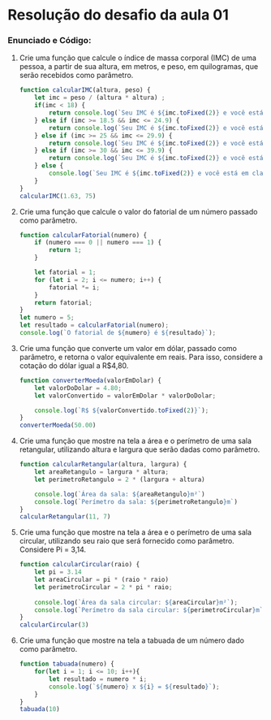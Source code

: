 # Resolução do desafio  da aula 01

### Enunciado e Código:

1. Crie uma função que calcule o índice de massa corporal (IMC) de uma pessoa, a partir de sua altura, em metros, e peso, em quilogramas, que serão recebidos como parâmetro.

   ```javascript
   function calcularIMC(altura, peso) {
       let imc = peso / (altura * altura) ;
       if(imc < 18) {
           return console.log(`Seu IMC é ${imc.toFixed(2)} e você está em classificação de MAGREZA.`)
       } else if (imc >= 18.5 && imc <= 24.9) {
           return console.log(`Seu IMC é ${imc.toFixed(2)} e você está em classificação NORMAL.`)
       } else if (imc >= 25 && imc <= 29.9) {
           return console.log(`Seu IMC é ${imc.toFixed(2)} e você está em classificação de SOBREPESO.`)
       } else if (imc >= 30 && imc <= 39.9) {
           return console.log(`Seu IMC é ${imc.toFixed(2)} e você está em classificação de OBESIDADE.`)
       } else {
           console.log(`Seu IMC é ${imc.toFixed(2)} e você está em classificação de OBESIDADE.`)
       }
   }
   calcularIMC(1.63, 75)
   ```

2. Crie uma função que calcule o valor do fatorial de um número passado como parâmetro.

   ```javascript
   function calcularFatorial(numero) {
       if (numero === 0 || numero === 1) {
           return 1;
       }
   
       let fatorial = 1;
       for (let i = 2; i <= numero; i++) {
           fatorial *= i;
       }
       return fatorial;
   }
   let numero = 5;
   let resultado = calcularFatorial(numero);
   console.log(`O fatorial de ${numero} é ${resultado}`);
   ```

3. Crie uma função que converte um valor em dólar, passado como parâmetro, e retorna o valor equivalente em reais. Para isso, considere a cotação do dólar igual a R$4,80.

   ```javascript
   function converterMoeda(valorEmDolar) {
       let valorDoDolar = 4.80;
       let valorConvertido = valorEmDolar * valorDoDolar;
   
       console.log(`R$ ${valorConvertido.toFixed(2)}`);
   }
   converterMoeda(50.00) 
   ```

4. Crie uma função que mostre na tela a área e o perímetro de uma sala retangular, utilizando altura e largura que serão dadas como parâmetro.

   ```javascript
   function calcularRetangular(altura, largura) {
       let areaRetangulo = largura * altura;
       let perimetroRetangulo = 2 * (largura + altura)
   
       console.log(`Área da sala: ${areaRetangulo}m²`)
       console.log(`Perímetro da sala: ${perimetroRetangulo}m`)
   }
   calcularRetangular(11, 7)
   ```

5. Crie uma função que mostre na tela a área e o perímetro de uma sala circular, utilizando seu raio que será fornecido como parâmetro. Considere Pi = 3,14.

   ```javascript
   function calcularCircular(raio) {
       let pi = 3.14
       let areaCircular = pi * (raio * raio)
       let perimetroCircular = 2 * pi * raio;
       
       console.log(`Área da sala circular: ${areaCircular}m²`);
       console.log(`Perímetro da sala circular: ${perimetroCircular}m`);
   }
   calcularCircular(3)
   ```

6. Crie uma função que mostre na tela a tabuada de um número dado como parâmetro.

   ```javascript
   function tabuada(numero) {
       for(let i = 1; i <= 10; i++){
           let resultado = numero * i;
           console.log(`${numero} x ${i} = ${resultado}`);
       }
   }
   tabuada(10)
   ```
